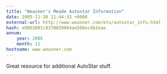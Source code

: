 ```yaml
---
title: "Weasner's Meade Autostar Information"
date: 2005-11-30 11:44:33 +0000
external-url: http://www.weasner.com/etx/autostar_info.html
hash: e9863001c8370659864ae566ecdb2eae
annum:
    year: 2005
    month: 11
hostname: www.weasner.com
---
```


Great resource for additional AutoStar stuff.
